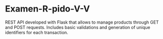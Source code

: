 # Examen-R-pido-V-V
REST API developed with Flask that allows to manage products through GET and POST requests. Includes basic validations and generation of unique identifiers for each transaction.
